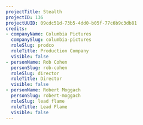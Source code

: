 ```yaml
---
projectTitle: Stealth
projectID: 136
projectUUID: 09cdc51d-73b5-4dd0-b05f-77c6b9c3db81
credits:
- companyName: Columbia Pictures
  companySlug: columbia-pictures
  roleSlug: prodco
  roleTitle: Production Company
  visible: false
- personName: Rob Cohen
  personSlug: rob-cohen
  roleSlug: director
  roleTitle: Director
  visible: false
- personName: Robert Moggach
  personSlug: robert-moggach
  roleSlug: lead flame
  roleTitle: Lead Flame
  visible: false
---
```

